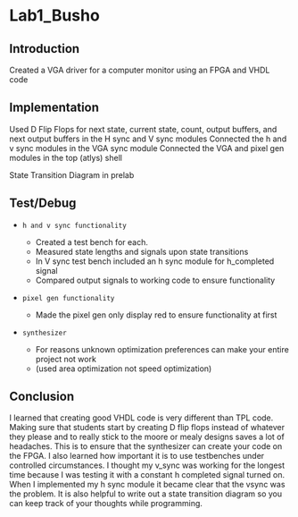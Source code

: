 Lab1_Busho
==========

## Introduction
Created a VGA driver for a computer monitor using an FPGA and VHDL code

## Implementation
Used D Flip Flops for next state, current state, count, output buffers, and next output buffers
in the H sync and V sync modules
Connected the h and v sync modules in the VGA sync module
Connected the VGA and pixel gen modules in the top (atlys) shell

State Transition Diagram in prelab

## Test/Debug

- `h and v sync functionality`
  - Created a test bench for each.
  - Measured state lengths and signals upon state transitions
  - In V sync test bench included an h sync module for h_completed signal
  - Compared output signals to working code to ensure functionality
  
- `pixel gen functionality`
  - Made the pixel gen only display red to ensure functionality at first
  
- `synthesizer` 
  - For reasons unknown optimization preferences can make your entire project not work
  - (used area optimization not speed optimization)
  
## Conclusion
I learned that creating good VHDL code is very different than TPL code. Making sure that students
start by creating D flip flops instead of whatever they please and to really stick to the moore
or mealy designs saves a lot of headaches. This is to ensure that the synthesizer can create your
code on the FPGA. I also learned how important it is to use testbenches under controlled circumstances.
I thought my v_sync was working for the longest time because I was testing it with a constant h completed
signal turned on. When I implemented my h sync module it became clear that the vsync was the problem. It is
also helpful to write out a state transition diagram so you can keep track of your thoughts while programming.
